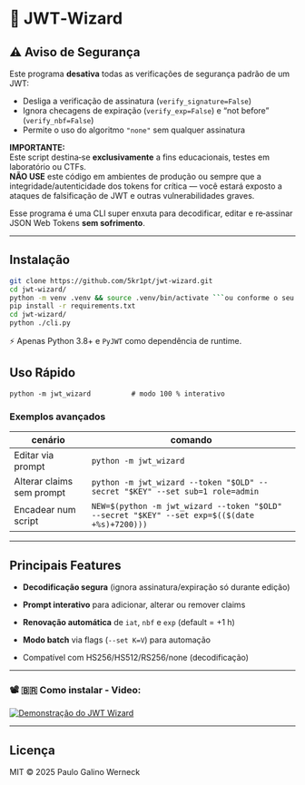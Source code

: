 # 🔐 JWT‑Wizard

## ⚠️ Aviso de Segurança

Este programa **desativa** todas as verificações de segurança padrão de um JWT:

- Desliga a verificação de assinatura (`verify_signature=False`)
- Ignora checagens de expiração (`verify_exp=False`) e “not before” (`verify_nbf=False`)
- Permite o uso do algoritmo `"none"` sem qualquer assinatura

**IMPORTANTE:**  
Este script destina‑se **exclusivamente** a fins educacionais, testes em laboratório ou CTFs.  
**NÃO USE** este código em ambientes de produção ou sempre que a integridade/autenticidade dos tokens for crítica — você estará exposto a ataques de falsificação de JWT e outras vulnerabilidades graves.

Esse programa é uma CLI super enxuta para decodificar, editar e re‑assinar JSON Web Tokens **sem sofrimento**.

---

## Instalação

```bash
git clone https://github.com/5kr1pt/jwt-wizard.git
cd jwt‑wizard/
python -m venv .venv && source .venv/bin/activate ```ou conforme o seu shell```
pip install -r requirements.txt
cd jwt-wizard/
python ./cli.py
```

⚡️ Apenas Python 3.8+ e `PyJWT` como dependência de runtime.

## Uso Rápido

`python -m jwt_wizard          # modo 100 % interativo`

### Exemplos avançados

|cenário|comando|
|---|---|
|Editar via prompt|`python -m jwt_wizard`|
|Alterar claims sem prompt|`python -m jwt_wizard --token "$OLD" --secret "$KEY" --set sub=1 role=admin`|
|Encadear num script|`NEW=$(python -m jwt_wizard --token "$OLD" --secret "$KEY" --set exp=$(($(date +%s)+7200)))`|

---

## Principais Features

- **Decodificação segura** (ignora assinatura/expiração só durante edição)
    
- **Prompt interativo** para adicionar, alterar ou remover claims
    
- **Renovação automática** de `iat`, `nbf` e `exp` (default = +1 h)
    
- **Modo batch** via flags (`--set K=V`) para automação
    
- Compatível com HS256/HS512/RS256/none (decodificação)
    
---

### 📽️ 🇧🇷 Como instalar - Video:

[![Demonstração do JWT Wizard](https://img.youtube.com/vi/m4_HoBReFkI/hqdefault.jpg)](https://youtu.be/m4_HoBReFkI?si=wJUPdc_EIpRdksNU)


---

## Licença

MIT © 2025 Paulo Galino Werneck
